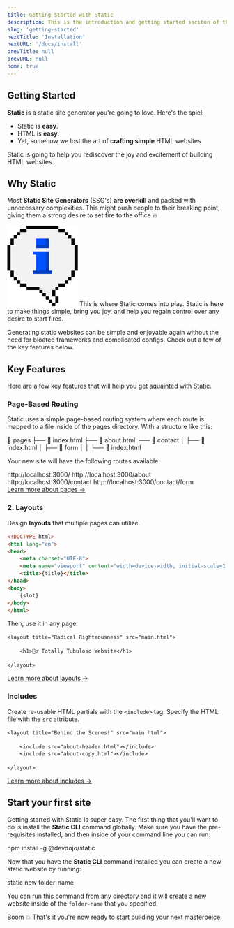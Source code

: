 ```yaml
---
title: Getting Started with Static
description: This is the introduction and getting started seciton of the Static documentation.
slug: 'getting-started'
nextTitle: 'Installation'
nextURL: '/docs/install'
prevTitle: null
prevURL: null
home: true
---
```


## Getting Started

**Static** is a static site generator you're going to love. Here's the spiel:

- Static is **easy**. 
- HTML is **easy**. 
- Yet, somehow we lost the art of **crafting simple** HTML websites

Static is going to help you rediscover the joy and excitement of building HTML websites.

## Why Static

Most <strong>Static Site Generators</strong> (SSG's) **are overkill** and packed with unnecessary complexities. This might push people to their breaking point, giving them a strong desire to set fire to the office 🔥

<div class="flex items-center px-4 py-4 my-6 leading-[18px] bg-blue-600 border-l-4 border-blue-800 rounded-md">
<img class="w-auto h-8 mr-3.5 my-0" src="/assets/images/icons/info.png" />
<span>This is where Static comes into play. Static is here to make things simple, bring you joy, and help you regain control over any desire to start fires.</span>
</div>


Generating static websites can be simple and enjoyable again without the need for bloated frameworks and complicated configs. Check out a few of the key features below.

## Key Features

Here are a few key features that will help you get aquainted with Static.

### Page-Based Routing

Static uses a simple page-based routing system where each route is mapped to a file inside of the pages directory. With a structure like this:

<div class="p-5 font-mono whitespace-break-spaces bg-white/[6%] rounded-xl border border-white/[8%]"><span class="text-green-400">📁 pages</span>
<span class="text-green-400"><span class="text-yellow-400">├──</span> 📄 index.html</span>
<span class="text-green-400"><span class="text-yellow-400">├──</span> 📄 about.html</span>
<span class="text-green-400"><span class="text-yellow-400">├──</span> 📁 contact</span>
<span class="text-green-400"><span class="text-yellow-400">│   ├──</span> 📄 index.html</span>
<span class="text-green-400"><span class="text-yellow-400">│   ├──</span> 📁 form</span>
<span class="text-green-400"><span class="text-yellow-400">│   │   ├──</span> 📄 index.html</span>
</div>

Your new site will have the following routes available:

<div class="p-5 font-mono whitespace-break-spaces bg-white/[6%] rounded-xl border text-gray-400 border-white/[8%]">http://localhost:3000<span class="text-green-400">/</span>
http://localhost:3000<span class="text-green-400">/about</span>
http://localhost:3000<span class="text-green-400">/contact</span>
http://localhost:3000<span class="text-green-400">/contact/form</span>
</div>

<div class="flex justify-end my-8 ">
    <a href="/docs/features/pages" class="relative inline-block w-full px-4 py-2 text-xs font-medium text-center text-white no-underline bg-transparent rounded-full opacity-70 group-hover:opacity-100 group ring-1 ring-white/20 md:w-auto">
        <span>Learn more about pages</span>
        <span class="text-[#e66735] group-hover:translate-x-1 inline-block ml-0.5 ease-out duration-300">&rarr;</span>
    </a>
</div>

### 2. Layouts

Design **layouts** that multiple pages can utilize.

```html
<!DOCTYPE html>
<html lang="en">
<head>
    <meta charset="UTF-8">
    <meta name="viewport" content="width=device-width, initial-scale=1.0">
    <title>{title}</title>
</head>
<body>
    {slot}
</body>
</html>
```

Then, use it in any page.

```
<layout title="Radical Righteousness" src="main.html">

    <h1>🏄‍♂️ Totally Tubuloso Website</h1>
    
</layout>
```

<div class="flex justify-end my-8 ">
    <a href="/docs/features/layouts" class="relative inline-block w-full px-4 py-2 text-xs font-medium text-center text-white no-underline bg-transparent rounded-full opacity-70 group-hover:opacity-100 group ring-1 ring-white/20 md:w-auto">
        <span>Learn more about layouts</span>
        <span class="text-[#e66735] group-hover:translate-x-1 inline-block ml-0.5 ease-out duration-300">&rarr;</span>
    </a>
</div>

### Includes

Create re-usable HTML partials with the `<include>` tag. Specify the HTML file with the `src` attribute.

```
<layout title="Behind the Scenes!" src="main.html">

    <include src="about-header.html"></include>
    <include src="about-copy.html"></include>

</layout>
```

<div class="flex justify-end my-8 ">
    <a href="/docs/features/pages" class="relative inline-block w-full px-4 py-2 text-xs font-medium text-center text-white no-underline bg-transparent rounded-full opacity-70 group-hover:opacity-100 group ring-1 ring-white/20 md:w-auto">
        <span>Learn more about includes</span>
        <span class="text-[#e66735] group-hover:translate-x-1 inline-block ml-0.5 ease-out duration-300">&rarr;</span>
    </a>
</div>

## Start your first site

Getting started with Static is super easy. The first thing that you'll want to do is install the **Static CLI** command globally. Make sure you have the pre-requisites installed, and then inside of your command line you can run:

<div class="p-5 font-mono whitespace-break-spaces bg-white/[6%] rounded-xl border border-white/[8%]"><span class="text-pink-400">npm install</span> <span class="text-green-400">-g</span> <span class="text-yellow-400">@devdojo/static</span>
</div>

Now that you have the **Static CLI** command installed you can create a new static website by running:

<div class="p-5 font-mono whitespace-break-spaces bg-white/[6%] rounded-xl border border-white/[8%]"><span class="text-pink-400">static</span> <span class="text-green-400">new</span> <span class="text-yellow-400">folder-name</span>
</div>

You can run this command from any directory and it will create a new website inside of the `folder-name` that you specified.

Boom 💥 That's it you're now ready to start building your next masterpeice.